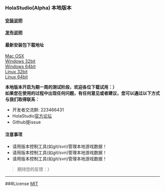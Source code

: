 ### HolaStudio(Alpha) 本地版本

#### [安装说明](https://github.com/Holaverse/HolaStudioLocalEdition/blob/master/INSTALL.md)

#### [发布说明](https://github.com/Holaverse/HolaStudioLocalEdition/blob/master/ReleaseNotes.md)



#### 最新安装包下载地址

[Mac OSX](http://pan.baidu.com/s/1gfKyNyr)  
[Windows 32bit](http://pan.baidu.com/s/1slII6Ih)  
[Windows 64bit](http://pan.baidu.com/s/1dFhToYl)  
[Linux 32bit](http://pan.baidu.com/s/1kVeZjmR)  
[Linux 64bit](http://pan.baidu.com/s/1jIEneUM)

**本地版本开启为期一周的测试阶段，欢迎各位下载试用：）**<br>
**如果您在使用的过程中出现任何问题，有任何意见或者建议，您可以通过以下方式与我们取得联系：**  
- 开发者交流群: 223466431
- HolaStudio[官方论坛](http://support.holaverse.cn)
- Github提issue

#### 注意事项
* 请用版本控制工具(如git/svn)管理本地游戏数据！
* 请用版本控制工具(如git/svn)管理本地游戏数据！
* 请用版本控制工具(如git/svn)管理本地游戏数据！

> 期待您的反馈：）

---

###License [MIT](https://github.com/Holaverse/HolaStudioLocalEdition/blob/master/LICENSE)
